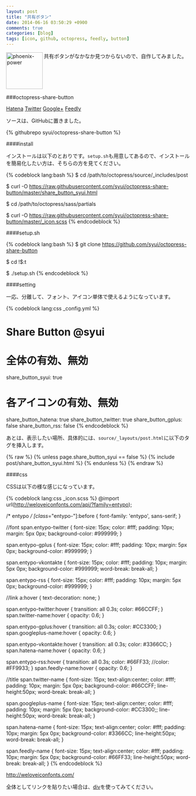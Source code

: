 ```yaml
---
layout: post
title: "共有ボタン"
date: 2014-06-16 03:50:29 +0900
comments: true
categories: [blog]
tags: [icon, github, octopress, feedly, button]
---
```


<img src="{{ root_url }}/images/more.png" alt="phoenix-power" align="left" width="100" height="100">共有ボタンがなかなか見つからないので、自作してみました。<!--more--><br clear="all">

###octopress-share-button

  <a href="http://b.hatena.ne.jp/add?mode=confirm&url={{ site.url }}{{ page.url }}&title={{ page.title }}"><span class="entypo-vkontakte"></span><span class="hatena-name">Hatena</span></a>
  <a href="https://twitter.com/share?url={{ site.url }}{{ page.url }}&text={{ page.title }}&via=syui"><span class="entypo-twitter"></span><span class="twitter-name">Twitter</span></a>
  <a href="https://plus.google.com/share?url={{ site.url }}{{ page.url }}"><span class="entypo-gplus"></span><span class="googleplus-name">Google+</span></a>
  <a href="http://www.feedly.com/home#subscription/feed/{{ site.url }}/atom.xml"><span class="entypo-rss"></span><span class="feedly-name">Feedly</span></a>

ソースは、GitHubに置きました。

{% githubrepo syui/octopress-share-button %}

####install

インストールは以下のとおりです。`setup.sh`も用意してあるので、インストールを簡易化したい方は、そちらの方を見てください。

{% codeblock lang:bash %}
$ cd /path/to/octopress/source/_includes/post

$ curl -O https://raw.githubusercontent.com/syui/octopress-share-button/master/share_button_syui.html

$ cd /path/to/octopress/sass/partials

$ curl -O https://raw.githubusercontent.com/syui/octopress-share-button/master/_icon.scss
{% endcodeblock %}

####setup.sh

{% codeblock lang:bash %}
$ git clone https://github.com/syui/octopress-share-button

$ cd !$:t

$ ./setup.sh
{% endcodeblock %}

####setting

一応、分離して、フォント、アイコン単体で使えるようになっています。

{% codeblock lang:css _config.yml %}
# Share Button @syui
# 全体の有効、無効
share_button_syui: true

# 各アイコンの有効、無効
share_button_hatena: true
share_button_twitter: true
share_button_gplus: false
share_button_rss: false
{% endcodeblock %}

あとは、表示したい場所、具体的には、`source/_layouts/post.html`に以下のタグを挿入します。

{% raw %}
      {% unless page.share_button_syui == false %}
        {% include post/share_button_syui.html %}
      {% endunless %}
{% endraw %}


####css

CSSは以下の様な感じになっています。


{% codeblock lang:css _icon.scss %}
@import url(http://weloveiconfonts.com/api/?family=entypo);

/* entypo */
[class*="entypo-"]:before {
  font-family: 'entypo', sans-serif;
}

//font
span.entypo-twitter {
font-size: 15px;
color: #fff;
padding: 10px;
margin: 5px 0px;
background-color: #999999;
}

span.entypo-gplus {
font-size: 15px;
color: #fff;
padding: 10px;
margin: 5px 0px;
background-color: #999999;
}

span.entypo-vkontakte {
font-size: 15px;
color: #fff;
padding: 10px;
margin: 5px 0px;
background-color: #999999;
word-break: break-all;
}

span.entypo-rss {
font-size: 15px;
color: #fff;
padding: 10px;
margin: 5px 0px;
background-color: #999999;
}

//link
a:hover {
text-decoration: none;
}

span.entypo-twitter:hover {
transition: all 0.3s;
color: #66CCFF;
}
span.twitter-name:hover {
opacity: 0.6;
}

span.entypo-gplus:hover {
transition: all 0.3s;
color: #CC3300;
}
span.googleplus-name:hover {
opacity: 0.6;
}

span.entypo-vkontakte:hover {
transition: all 0.3s;
color: #3366CC;
}
span.hatena-name:hover {
opacity: 0.6;
}

span.entypo-rss:hover {
transition: all 0.3s;
color: #66FF33;
//color: #FF9933;
}
span.feedly-name:hover {
opacity: 0.6;
}

//title
span.twitter-name {
font-size: 15px;
text-align:center;
color: #fff;
padding: 10px;
margin: 5px 0px;
background-color: #66CCFF;
line-height:50px;
word-break: break-all;
}

span.googleplus-name {
font-size: 15px;
text-align:center;
color: #fff;
padding: 10px;
margin: 5px 0px;
background-color: #CC3300;;
line-height:50px;
word-break: break-all;
}

span.hatena-name {
font-size: 15px;
text-align:center;
color: #fff;
padding: 10px;
margin: 5px 0px;
background-color: #3366CC;
line-height:50px;
word-break: break-all;
}

span.feedly-name {
font-size: 15px;
text-align:center;
color: #fff;
padding: 10px;
margin: 5px 0px;
background-color: #66FF33;
line-height:50px;
word-break: break-all;
}
{% endcodeblock %}

http://weloveiconfonts.com/

全体としてリンクを貼りたい場合は、[div](http://syui.co/blog/2014/03/26/blog-customize/#page21)を使ってみてください。

